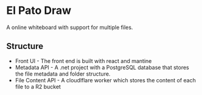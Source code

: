 # El Pato Draw

A online whiteboard with support for multiple files.

## Structure

* Front UI - The front end is built with react and mantine
* Metadata API - A .net project with a PostgreSQL database that stores the file metadata and folder structure.
* File Content API - A cloudlflare worker which stores the content of each file to a R2 bucket
